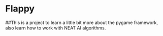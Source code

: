 # Flappy
##This is a project to learn a little bit more about the pygame framework, also learn how to work with NEAT AI algorithms.
